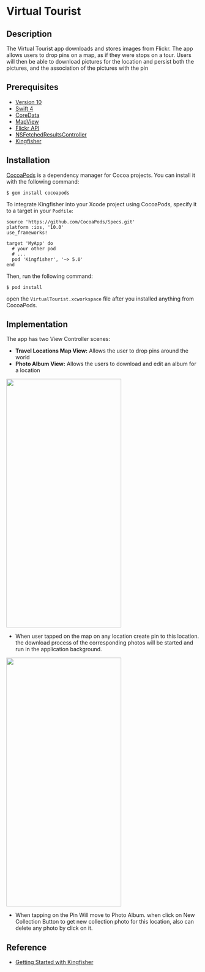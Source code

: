 # Virtual Tourist

## Description
The Virtual Tourist app downloads and stores images from Flickr. The app allows users to drop pins on a map, as if they were stops on a tour. Users will then be able to download pictures for the location and persist both the pictures, and the association of the pictures with the pin

## Prerequisites
* [Version 10 ](https://developer.apple.com/xcode/)
* [Swift 4](https://developer.apple.com/swift/)
* [CoreData](https://developer.apple.com/documentation/coredata)
* [MapView](https://developer.apple.com/documentation/mapkit/mkmapview)
* [Flickr API](https://www.flickr.com/services/api/)
* [NSFetchedResultsController](https://developer.apple.com/documentation/coredata/nsfetchedresultscontroller)
* [Kingfisher](https://github.com/onevcat/Kingfisher)

## Installation

[CocoaPods](https://cocoapods.org) is a dependency manager for Cocoa projects. You can install it with the following command:

```$ gem install cocoapods```

To integrate Kingfisher into your Xcode project using CocoaPods, specify it to a target in your ```Podfile```:

```
source 'https://github.com/CocoaPods/Specs.git'
platform :ios, '10.0'
use_frameworks!

target 'MyApp' do
  # your other pod
  # ...
  pod 'Kingfisher', '~> 5.0'
end
```

Then, run the following command:

```$ pod install```

open the ```VirtualTourist.xcworkspace``` file after you installed anything from CocoaPods.

## Implementation
The app has two View Controller scenes:

* **Travel Locations Map View:** Allows the user to drop pins around the world
* **Photo Album View:** Allows the users to download and edit an album for a location

<img src="https://user-images.githubusercontent.com/46223108/52563202-c66f1080-2e11-11e9-8feb-3775e3bf4aa7.png" width="300" height="650">

* When user tapped on the map on any location create pin to this location. the download process of the corresponding photos will be started and run in the application background.

<img src="https://user-images.githubusercontent.com/46223108/52563395-5745ec00-2e12-11e9-9256-cc15b417fad3.png" width="300" height="650">

* When tapping on the Pin Will move to Photo Album. when click on New Collection Button to get new collection photo for this location, also can delete any photo by click on it. 

## Reference
* [Getting Started with Kingfisher](https://github.com/onevcat/Kingfisher/wiki/Getting-Started-with-Kingfisher)
